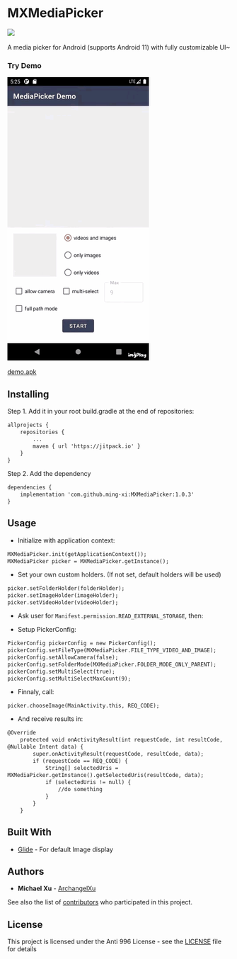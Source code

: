 # MXMediaPicker
[![](https://jitpack.io/v/ming-xi/MXMediaPicker.svg)](https://jitpack.io/#ming-xi/MXMediaPicker)

A media picker for Android (supports Android 11) with fully customizable UI~
### Try Demo
![demo.gif](app/demo.gif)

[demo.apk](app/demo.apk) 


## Installing

Step 1. Add it in your root build.gradle at the end of repositories:

	allprojects {
		repositories {
			...
			maven { url 'https://jitpack.io' }
		}
	}
Step 2. Add the dependency

	dependencies {
		implementation 'com.github.ming-xi:MXMediaPicker:1.0.3'
	}



## Usage
- Initialize with application context:
```
MXMediaPicker.init(getApplicationContext());
MXMediaPicker picker = MXMediaPicker.getInstance();
```
- Set your own custom holders. (If not set, default holders will be used)
```
picker.setFolderHolder(folderHolder);
picker.setImageHolder(imageHolder);
picker.setVideoHolder(videoHolder);
```
- Ask user for `Manifest.permission.READ_EXTERNAL_STORAGE`, then:

- Setup PickerConfig:
```
PickerConfig pickerConfig = new PickerConfig();
pickerConfig.setFileType(MXMediaPicker.FILE_TYPE_VIDEO_AND_IMAGE);
pickerConfig.setAllowCamera(false);
pickerConfig.setFolderMode(MXMediaPicker.FOLDER_MODE_ONLY_PARENT);
pickerConfig.setMultiSelect(true);
pickerConfig.setMultiSelectMaxCount(9);
```
- Finnaly, call:

```
picker.chooseImage(MainActivity.this, REQ_CODE);
```
- And receive results in:
```
@Override
	protected void onActivityResult(int requestCode, int resultCode, @Nullable Intent data) {
		super.onActivityResult(requestCode, resultCode, data);
		if (requestCode == REQ_CODE) {
			String[] selectedUris = MXMediaPicker.getInstance().getSelectedUris(resultCode, data);
			if (selectedUris != null) {
				//do something
			}
		}
	}
```


## Built With

* [Glide](https://github.com/bumptech/glide) - For default Image display



## Authors

* **Michael Xu**  - [ArchangelXu](https://github.com/ArchangelXu)

See also the list of [contributors](https://github.com/ming-xi/MXMediaPicker/contributors) who participated in this project.

## License

This project is licensed under the Anti 996 License - see the [LICENSE](LICENSE) file for details